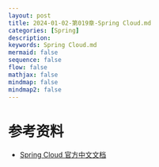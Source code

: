 ```yaml
---
layout: post
title: 2024-01-02-第019章-Spring Cloud.md
categories: [Spring]
description: 
keywords: Spring Cloud.md
mermaid: false
sequence: false
flow: false
mathjax: false
mindmap: false
mindmap2: false
---
```

# 参考资料
- [Spring Cloud 官方中文文档](https://www.springcloud.cc/)